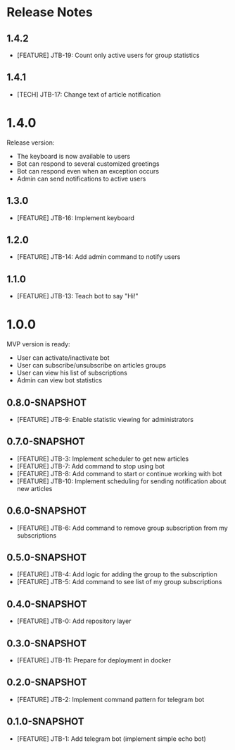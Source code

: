 Release Notes
========

## 1.4.2
* [FEATURE] JTB-19: Count only active users for group statistics

## 1.4.1
* [TECH] JTB-17: Change text of article notification

# 1.4.0
Release version:
* The keyboard is now available to users
* Bot can respond to several customized greetings
* Bot can respond even when an exception occurs
* Admin can send notifications to active users

## 1.3.0
* [FEATURE] JTB-16: Implement keyboard

## 1.2.0
* [FEATURE] JTB-14: Add admin command to notify users

## 1.1.0
* [FEATURE] JTB-13: Teach bot to say "Hi!"

# 1.0.0
MVP version is ready:
* User can activate/inactivate bot
* User can subscribe/unsubscribe on articles groups
* User can view his list of subscriptions
* Admin can view bot statistics

## 0.8.0-SNAPSHOT
* [FEATURE] JTB-9: Enable statistic viewing for administrators

## 0.7.0-SNAPSHOT
* [FEATURE] JTB-3: Implement scheduler to get new articles
* [FEATURE] JTB-7: Add command to stop using bot
* [FEATURE] JTB-8: Add command to start or continue working with bot
* [FEATURE] JTB-10: Implement scheduling for sending notification about new articles

## 0.6.0-SNAPSHOT
* [FEATURE] JTB-6: Add command to remove group subscription from my subscriptions

## 0.5.0-SNAPSHOT
* [FEATURE] JTB-4: Add logic for adding the group to the subscription
* [FEATURE] JTB-5: Add command to see list of my group subscriptions

## 0.4.0-SNAPSHOT
* [FEATURE] JTB-0: Add repository layer

## 0.3.0-SNAPSHOT
* [FEATURE] JTB-11: Prepare for deployment in docker

## 0.2.0-SNAPSHOT
* [FEATURE] JTB-2: Implement command pattern for telegram bot

## 0.1.0-SNAPSHOT
* [FEATURE] JTB-1: Add telegram bot (implement simple echo bot)